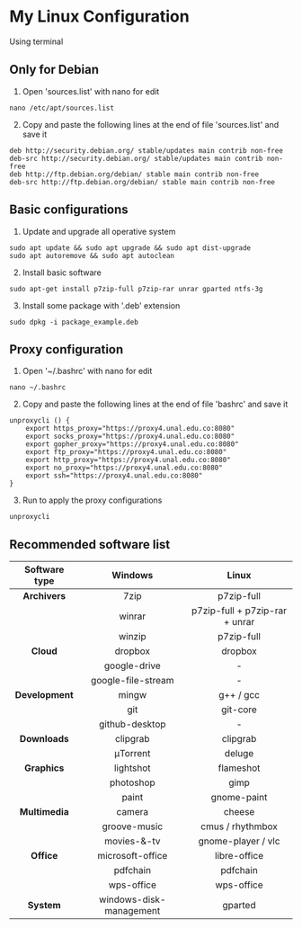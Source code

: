 # My Linux Configuration
Using terminal

## Only for Debian
1. Open 'sources.list' with nano for edit
```
nano /etc/apt/sources.list
````
2. Copy and paste the following lines at the end of file 'sources.list' and save it
```
deb http://security.debian.org/ stable/updates main contrib non-free
deb-src http://security.debian.org/ stable/updates main contrib non-free
deb http://ftp.debian.org/debian/ stable main contrib non-free
deb-src http://ftp.debian.org/debian/ stable main contrib non-free
```
## Basic configurations
1. Update and upgrade all operative system
```
sudo apt update && sudo apt upgrade && sudo apt dist-upgrade
sudo apt autoremove && sudo apt autoclean
```

2. Install basic software 
```
sudo apt-get install p7zip-full p7zip-rar unrar gparted ntfs-3g
```

3. Install some package with '.deb' extension
```
sudo dpkg -i package_example.deb
```

## Proxy configuration
1. Open '~/.bashrc' with nano for edit
```
nano ~/.bashrc 
```

2. Copy and paste the following lines at the end of file 'bashrc' and save it
```
unproxycli () {
    export https_proxy="https://proxy4.unal.edu.co:8080"
    export socks_proxy="https://proxy4.unal.edu.co:8080"
    export gopher_proxy="https://proxy4.unal.edu.co:8080"
    export ftp_proxy="https://proxy4.unal.edu.co:8080"
    export http_proxy="https://proxy4.unal.edu.co:8080"
    export no_proxy="https://proxy4.unal.edu.co:8080"
    export ssh="https://proxy4.unal.edu.co:8080"
}
```
3. Run to apply the proxy configurations
```
unproxycli
```

## Recommended software list

| Software type     | Windows                 | Linux                          |
| :---------------: | :---------------------: | :----------------------------: |
| **Archivers**     | 7zip                    | p7zip-full                     |
|                   | winrar                  | p7zip-full + p7zip-rar + unrar |
|                   | winzip                  | p7zip-full                     |
| **Cloud**         | dropbox                 | dropbox                        |
|                   | google-drive            | -                              |
|                   | google-file-stream      | -                              |
| **Development**   | mingw                   | g++ / gcc                      |
|                   | git                     | git-core                       |
|                   | github-desktop          | -                              |
| **Downloads**     | clipgrab                | clipgrab                       |
|                   | μTorrent                | deluge                         |
| **Graphics**      | lightshot               | flameshot                      |
|                   | photoshop               | gimp                           |
|                   | paint                   | gnome-paint                    |
| **Multimedia**    | camera                  | cheese                         |
|                   | groove-music            | cmus / rhythmbox               |
|                   | movies-&-tv             | gnome-player / vlc             |
| **Office**        | microsoft-office        | libre-office                   |
|                   | pdfchain                | pdfchain                       |
|                   | wps-office              | wps-office                     |
| **System**        | windows-disk-management | gparted                        |
